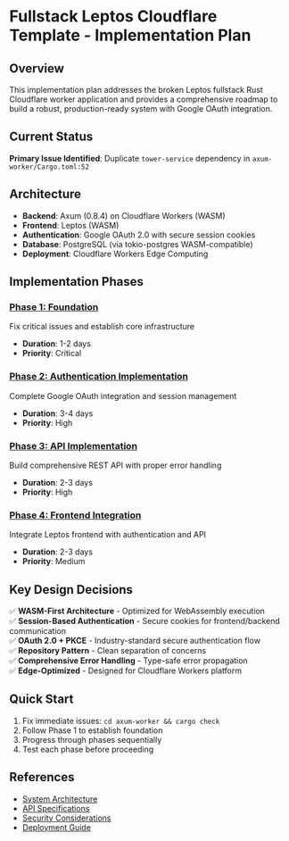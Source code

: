 # Fullstack Leptos Cloudflare Template - Implementation Plan

## Overview

This implementation plan addresses the broken Leptos fullstack Rust Cloudflare worker application and provides a comprehensive roadmap to build a robust, production-ready system with Google OAuth integration.

## Current Status

**Primary Issue Identified**: Duplicate `tower-service` dependency in `axum-worker/Cargo.toml:52`

## Architecture

- **Backend**: Axum (0.8.4) on Cloudflare Workers (WASM)
- **Frontend**: Leptos (WASM)
- **Authentication**: Google OAuth 2.0 with secure session cookies
- **Database**: PostgreSQL (via tokio-postgres WASM-compatible)
- **Deployment**: Cloudflare Workers Edge Computing

## Implementation Phases

### [Phase 1: Foundation](./phase-1-foundation.md)
Fix critical issues and establish core infrastructure
- **Duration**: 1-2 days
- **Priority**: Critical

### [Phase 2: Authentication Implementation](./phase-2-authentication.md)
Complete Google OAuth integration and session management
- **Duration**: 3-4 days
- **Priority**: High

### [Phase 3: API Implementation](./phase-3-api.md)
Build comprehensive REST API with proper error handling
- **Duration**: 2-3 days
- **Priority**: High

### [Phase 4: Frontend Integration](./phase-4-frontend.md)
Integrate Leptos frontend with authentication and API
- **Duration**: 2-3 days
- **Priority**: Medium

## Key Design Decisions

✅ **WASM-First Architecture** - Optimized for WebAssembly execution  
✅ **Session-Based Authentication** - Secure cookies for frontend/backend communication  
✅ **OAuth 2.0 + PKCE** - Industry-standard secure authentication flow  
✅ **Repository Pattern** - Clean separation of concerns  
✅ **Comprehensive Error Handling** - Type-safe error propagation  
✅ **Edge-Optimized** - Designed for Cloudflare Workers platform

## Quick Start

1. Fix immediate issues: `cd axum-worker && cargo check`
2. Follow Phase 1 to establish foundation
3. Progress through phases sequentially
4. Test each phase before proceeding

## References

- [System Architecture](./architecture.md)
- [API Specifications](./api-specs.md)
- [Security Considerations](./security.md)
- [Deployment Guide](./deployment.md)